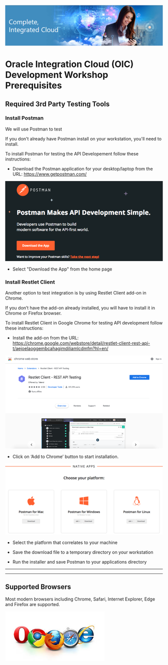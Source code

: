 <img class="float-right" src="images/j2c-logo.png">

# Oracle Integration Cloud (OIC) Development Workshop Prerequisites

## Required 3rd Party Testing Tools

### Install Postman

We will use Postman to test 

If you don't already have Postman install on your workstation, you'll need to install.

To install Postman for testing the API Developement follow these instructions:

- Download the Postman application for your desktop/laptop from the URL:
<https://www.getpostman.com/>

![](images/studentguide/postmanImage01.png)

- Select "Download the App" from the home page

### Install Restlet Client

Another option to test integration is by using Restlet Client add-on in Chrome.

If you don’t have the add-on already installed, you will have to install it in Chrome or Firefox browser.

To install Restlet Client in Google Chrome for testing API development follow these instructions:

- Install the add-on from the URL:
<https://chrome.google.com/webstore/detail/restlet-client-rest-api-t/aejoelaoggembcahagimdiliamlcdmfm?hl=en/>

![](images/300/install_restlet.png)

- Click on ‘Add to Chrome’ button to start installation.

![](images/studentguide/postmanImage02.png)

-  Select the platform that correlates to your machine

- Save the download file to a temporary directory on your workstation

- Run the installer and save Postman to your applications directory


---

---

## Supported Browsers

Most modern browsers including Chrome, Safari, Internet Explorer, Edge and Firefox are supported.

![](images/browsers.jpeg)
